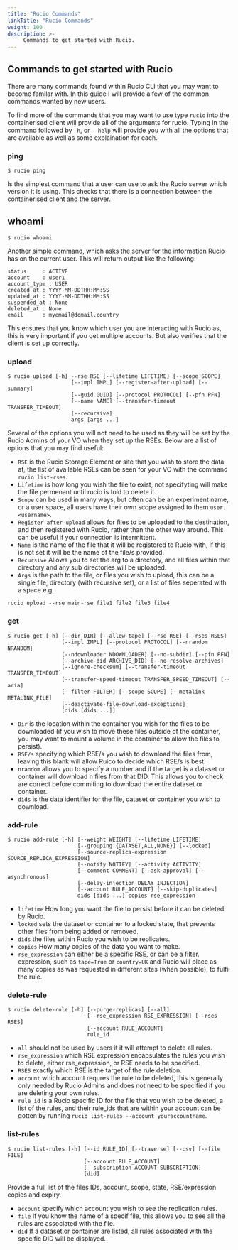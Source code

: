 ```yaml
---
title: "Rucio Commands"
linkTitle: "Rucio Commands"
weight: 100
description: >-
     Commands to get started with Rucio.
---
```


## Commands to get started with Rucio

There are many commands found within Rucio CLI that you may want to become familar with.
In this guide I will provide a few of the common commands wanted by new users.  

To find more of the commands that you may want to use type `rucio`
into the containerised client will provide all of the arguments for rucio.
Typing in the command followed by `-h`,
or `--help` will provide you with all the options that are available
as well as some explaination for each.

### ping

`$ rucio ping`

Is the simplest command that a user can use to ask the Rucio server which version it is using.
This checks that there is a connection between the containerised client and the server.

## whoami

`$ rucio whoami`

Another simple command, which asks the server for the information Rucio has  on the current user.
This will return output like the following:  

```shell
status     : ACTIVE
account    : user1
account_type : USER
created_at : YYYY-MM-DDTHH:MM:SS
updated_at : YYYY-MM-DDTHH:MM:SS
suspended_at : None
deleted_at : None
email      : myemail@domail.country
```

This ensures that you know which user you are interacting with Rucio as,
this is very important if you get multiple accounts. But also verifies that the client is set up
correctly.

### upload

```shell
$ rucio upload [-h] --rse RSE [--lifetime LIFETIME] [--scope SCOPE]
                    [--impl IMPL] [--register-after-upload] [--summary]
                    [--guid GUID] [--protocol PROTOCOL] [--pfn PFN]
                    [--name NAME] [--transfer-timeout TRANSFER_TIMEOUT]
                    [--recursive]
                    args [args ...]
```

Several of the options you will not need to be used as they will be set by the Rucio Admins
of your VO when they set up the RSEs.
Below are a list of options that you may find useful:  

* `RSE` is the Rucio Storage Element or site that you wish to store the data at,
the list of available RSEs can be seen for your VO with the command
`rucio list-rses`.
* `Lifetime` is how long you wish the file to exist,
not specifyting will make the file permenant until rucio is told to delete it.
* `Scope` can be used in many ways,
but often can be an experiment name, or a user space, all users have their own scope assigned to them `user.<username>`.
* `Register-after-upload` allows for files to be uploaded to the destination,
and then registered with Rucio, rather than the other way around.
This can be useful if your connection is intermittent.
* `Name` is the name of the file that it will be registered to Rucio with,
if this is not set it will be the name of the file/s provided.
* `Recursive` Allows you to set the arg to a directory,
and all files within that directory and any sub directories will be uploaded.
* `Args` is the path to the file, or files you wish to upload, this can be a single file,
directory (with recursive set), or a list of files seperated with a space e.g.

```shell
rucio upload --rse main-rse file1 file2 file3 file4
```

### get

```shell
$ rucio get [-h] [--dir DIR] [--allow-tape] [--rse RSE] [--rses RSES]
                 [--impl IMPL] [--protocol PROTOCOL] [--nrandom NRANDOM]
                 [--ndownloader NDOWNLOADER] [--no-subdir] [--pfn PFN]
                 [--archive-did ARCHIVE_DID] [--no-resolve-archives]
                 [--ignore-checksum] [--transfer-timeout TRANSFER_TIMEOUT]
                 [--transfer-speed-timeout TRANSFER_SPEED_TIMEOUT] [--aria]
                 [--filter FILTER] [--scope SCOPE] [--metalink METALINK_FILE]
                 [--deactivate-file-download-exceptions]
                 [dids [dids ...]]
```

* `Dir` is the location within the container you wish for the files to be downloaded
(if you wish to move these files outside of the container,
you may want to mount a volume in the container to allow the files to persist).
* `RSE/s` specifying which RSE/s you wish to download the files from,
leaving this blank will allow Ruico to decide which RSE/s is best.
* `nrandom` allows you to specify a number and if the target is a dataset or
container will download n files from that DID.
This allows you to check are correct before commiting to download the entire dataset or container.
* `dids` is the data identifier for the file, dataset or container you wish to download.

### add-rule

```shell
$ rucio add-rule [-h] [--weight WEIGHT] [--lifetime LIFETIME]
                      [--grouping {DATASET,ALL,NONE}] [--locked]
                      [--source-replica-expression SOURCE_REPLICA_EXPRESSION]
                      [--notify NOTIFY] [--activity ACTIVITY]
                      [--comment COMMENT] [--ask-approval] [--asynchronous]
                      [--delay-injection DELAY_INJECTION]
                      [--account RULE_ACCOUNT] [--skip-duplicates]
                      dids [dids ...] copies rse_expression
```

* `lifetime` How long you want the file to persist before it can be deleted by Rucio.
* `locked` sets the dataset or container to a locked state, that prevents other files from being added or removed.
* `dids` the files within Rucio you wish to be replicates.
* `copies` How many copies of the data you want to make.
* `rse_expression` can either be a specific RSE, or can be a filter.
expression, such as `tape=True` or `country=UK`
and Rucio will place as many copies as was requested in different sites (when possible),
to fulfil the rule.

### delete-rule

```shell
$ rucio delete-rule [-h] [--purge-replicas] [--all]
                         [--rse_expression RSE_EXPRESSION] [--rses RSES]
                         [--account RULE_ACCOUNT]
                         rule_id
```

* `all` should not be used by users it it will attempt to delete all rules.
* `rse_expression` which RSE expression encapsulates the rules you wish to delete,
either rse_expression, or RSE needs to be specified.
* `RSES` exactly which RSE is the target of the rule deletion.
* `account` which account requres the rule to be deleted,
this is generally only needed by Rucio Admins
and does not need to be specified if you are deleting your own rules.
* `rule_id` is a Rucio specific ID for the file that you wish to be deleted,
a list of the rules,
and their rule_ids that are within your account can be gotten by running `rucio list-rules --account youraccountname`.

### list-rules

```shell
$ rucio list-rules [-h] [--id RULE_ID] [--traverse] [--csv] [--file FILE]
                        [--account RULE_ACCOUNT]
                        [--subscription ACCOUNT SUBSCRIPTION]
                        [did]
```

Provide a full list of the files IDs, account, scope, state, RSE/expression copies and expiry.

* `account` specify which account you wish to see the replication rules.
* `file` If you know the name of a specif file, this allows you to see all the rules are associated with the file.
* `did` If a dataset or container are listed, all rules associated with the specific DID will be displayed.
